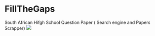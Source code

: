 # FillTheGaps
South African Hifgh School Question Paper ( Search engine and Papers Scrapper)
<img src="http://fillthegaps.xyz/fillthegap/fillthegapslarge.png">
